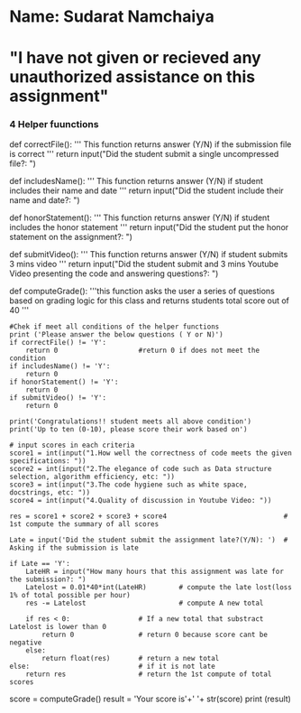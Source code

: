 # Name: Sudarat Namchaiya
# "I have not given or recieved any unauthorized assistance on this assignment"


### 4 Helper fuunctions ###
def correctFile():
    '''
    This function returns answer (Y/N) if the submission file is correct
    '''
    return input("Did the student submit a single uncompressed file?: ")

def includesName():
    '''
    This function returns answer (Y/N) if student includes  their name and date
    '''
    return input("Did the student include their name and date?: ") 

def honorStatement():
    '''
    This function returns answer (Y/N) if student includes  the honor statement
    '''
    return input("Did the student put the honor statement on the assignment?: ")

def submitVideo():
    '''
    This function returns answer (Y/N) if student submits 3 mins video
    '''
    return input("Did the student submit and 3 mins Youtube Video presenting the code and answering questions?: ")


def computeGrade():
    '''this function asks the user a series of questions based on grading logic for this class and 
    returns students total score out of 40 '''
    
    #Chek if meet all conditions of the helper functions
    print ('Please answer the below questions ( Y or N)')
    if correctFile() != 'Y':    
        return 0                    #return 0 if does not meet the condition
    if includesName() != 'Y':
        return 0
    if honorStatement() != 'Y':
        return 0
    if submitVideo() != 'Y':
        return 0

    print('Congratulations!! student meets all above condition')
    print('Up to ten (0-10), please score their work based on')         
    
    # input scores in each criteria
    score1 = int(input("1.How well the correctness of code meets the given specifications: "))  
    score2 = int(input("2.The elegance of code such as Data structure selection, algorithm efficiency, etc: "))
    score3 = int(input("3.The code hygiene such as white space, docstrings, etc: "))
    score4 = int(input("4.Quality of discussion in Youtube Video: "))

    res = score1 + score2 + score3 + score4                             # 1st compute the summary of all scores
    
    Late = input('Did the student submit the assignment late?(Y/N): ')  # Asking if the submission is late

    if Late == 'Y':
        LateHR = input("How many hours that this assignment was late for the submission?: ")
        Latelost = 0.01*40*int(LateHR)        # compute the late lost(loss 1% of total possible per hour)
        res -= Latelost                       # compute A new total 

        if res < 0:                 # If a new total that substract Latelost is lower than 0
            return 0                # return 0 because score cant be negative
        else: 
            return float(res)       # return a new total
    else:                           # if it is not late 
        return res                  # return the 1st compute of total scores


score = computeGrade()
result = 'Your score is'+' '+ str(score)
print (result)
